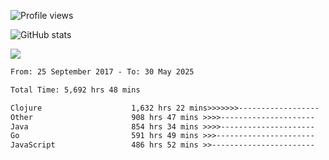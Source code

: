 ![Profile views](https://komarev.com/ghpvc/?username=liuchong)

![GitHub stats](https://github-readme-stats.vercel.app/api?username=liuchong&show_icons=true)

<img src="https://cr-skills-chart-widget.azurewebsites.net/api/api?username=liuchong&skills=Java,JavaScript,Python,Go,Rust,Zig&show-other-skills=true"/>

<!--START_SECTION:waka-->

```txt
From: 25 September 2017 - To: 30 May 2025

Total Time: 5,692 hrs 48 mins

Clojure                    1,632 hrs 22 mins>>>>>>>------------------   28.67 %
Other                      908 hrs 47 mins >>>>---------------------   15.96 %
Java                       854 hrs 34 mins >>>>---------------------   15.01 %
Go                         591 hrs 49 mins >>>----------------------   10.40 %
JavaScript                 486 hrs 52 mins >>-----------------------   08.55 %
```

<!--END_SECTION:waka-->
